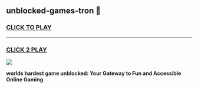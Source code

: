
## unblocked-games-tron 👋
<h3>
<a href="https://premium.freeplayer.one?title=unblocked-games-tron&ref=14F">CLICK TO PLAY</a></h3>
<hr>

<h3>
<a href="https://premium.freeplayer.one?title=unblocked-games-tron&ref=14F">CLICK 2 PLAY</a>
  
</h3>

<a href="https://premium.freeplayer.one?title=unblocked-games-tron&ref=12F/"><img src="https://clearcache.store/games.png"></a>


**worlds hardest game unblocked: Your Gateway to Fun and Accessible Online Gaming**
